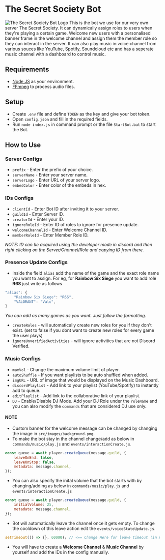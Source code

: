 # The Secret Society Bot

![The Secret Society Bot Logo](https://i.imgur.com/P7bPbjJ.png)
This is the bot we use for our very own server The Secret Society. It can dynamically assign roles to users when they're playing a certain game. Welcome new users with a personalised banner frame in the welcome channel and assign them the member role so they can interact in the server. It can also play music in voice channel from various souces like YouTube, Spotify, Soundcloud etc and has a seperate music channel with a dashboard to control music.

## Requirements

- [Node JS](https://nodejs.org/en/download/) as your environment.
- [FFmpeg](https://www.ffmpeg.org/download.html) to process audio files.

## Setup

- Create `.env` file and define `TOKEN` as the key and give your bot token.
- Open `config.json` and fill in the required fields.
- Run `node index.js` in command prompt or the file `StartBot.bat` to start the Bot.

## How to Use

### Server Configs

- `prefix` - Enter the prefix of your choice.
- `serverName` - Enter your server name.
- `serverLogo` - Enter URL of your server logo.
- `embedColor` - Enter color of the embeds in hex.

### IDs Configs

- `clientId` - Enter Bot ID after inviting it to your server.
- `guildId` - Enter Server ID.
- `creatorId` - Enter your ID.
- `ignoreRoleId` - Enter ID of roles to ignore for presence update.
- `welcomeChannelId` - Enter Welcome Channel ID.
- `memberRoleId` - Enter Member Role ID.

_NOTE: ID can be acquired using the developer mode in discord and then right clicking on the Server/Channel/Role and copying ID from there._

### Presence Update Configs

- Inside the field `alias` add the name of the game and the exact role name you want to assign. For eg, for **Rainbow Six Siege** you want to add role **R6S** just write as follows

```js
"alias": {
    "Rainbow Six Siege": "R6S",
	"VALORANT": "Valo",
}
```

_You can add as many games as you want. Just follow the formatting._

- `createRoles` - will automatically create new roles for you if they don't exist. (set to false if you dont want to create new roles for every game the user plays)
- `ignoreUnverifiedActivities` - will ignore activities that are not Discord Verified.

### Music Configs

- `maxVol` - Change the maximum volume limit of player.
- `autoShuffle` - If you want playlists to be auto shuffled when added.
- `imgURL` - URL of image that would be displayed on the Music Dashboard.
- `discordPlaylist` - Add link to your playlist (YouTube/Spotify) to instantly add to queue.
- `editPlaylist` - Add link to the collaborative link of your playlist.
- `DJ` - Enable/Disable DJ Mode. Add your DJ Role under the `roleName` and you can also modify the `commands` that are considered DJ use only.

#### NOTE

- Custom banner for the welcome message can be changed by changing the image in `src/images/background.png`.
- To make the bot stay in the channel change/add as below in `commands/music/play.js` and `events/interactionCreate.js`.

```js
const queue = await player.createQueue(message.guild, {
	leaveOnEnd: false,
	leaveOnStop: false,
	metadata: message.channel,
});
```

- You can also specify the inital volume that the bot starts with by changing/adding as below in `commands/music/play.js` and `events/interactionCreate.js`

```js
const queue = await player.createQueue(message.guild, {
	initialVolume: 25,
	metadata: message.channel,
});
```

- Bot will automatically leave the channel once it gets empty. To change the cooldown of this leave action edit the `events/voiceStateUpdate.js`.

```js
setTimeout(() => {}, 60000); // <== Change Here for leave timeout (in milliseconds)
```

- You will have to create a **Welcome Channel** & **Music Channel** by yourself and add the IDs in the config manually.
